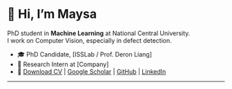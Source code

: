 # 👋 Hi, I’m Maysa
PhD student in **Machine Learning** at National Central University.  
I work on Computer Vision, especially in defect detection.

- 🎓 PhD Candidate, [ISSLab / Prof. Deron Liang]
- 🔬 Research Intern at [Company]
- 📄 [Download CV](assets/CV.pdf) | [Google Scholar](#) | [GitHub](https://github.com/username) | [LinkedIn](#)

---

